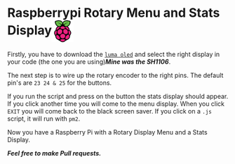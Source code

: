 # Raspberrypi Rotary Menu and Stats Display<img align="center" width="50px" height="50px" src="images/Raspberry_Pi_Logo.png">

Firstly, you have to download the [`luma oled`](https://luma-oled.readthedocs.io/en/latest/) and select the right display in your code (the one you are using)***Mine was the SH1106***.

The next step is to wire up the rotary encoder to the right pins. The default pin's are `23 24 & 25` for the buttons.

If you run the script and press on the button the stats display should appear. If you click another time you will come to the menu display. When you click `EXIT` you will come back to the black screen saver. If you click on a `.js` script, it will run with `pm2`.

Now you have a Raspberry Pi with a Rotary Display Menu and a Stats Display.

***Feel free to make Pull requests.***
